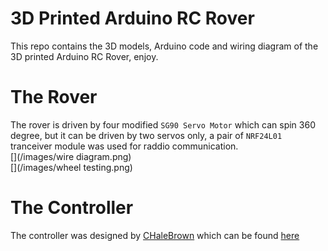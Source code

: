 # 3D Printed Arduino RC Rover
This repo contains the 3D models, Arduino code and wiring diagram of the 3D printed Arduino RC Rover, enjoy.  

# The Rover  
The rover is driven by four modified `SG90 Servo Motor` which can spin 360 degree, but it can be driven by two servos only, a pair of `NRF24L01` tranceiver module was used for raddio communication.  
[](/images/wire diagram.png)  
[](/images/wheel testing.png)  

# The Controller 
The controller was designed by [CHaleBrown](https://www.instructables.com/member/CHaleBrown/) which can be found [here](https://www.instructables.com/id/Universal-Arduino-Controller/)
